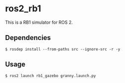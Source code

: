 # ros2_rb1

This is a RB1 simulator for ROS 2.

## Dependencies

```shell
$ rosdep install --from-paths src --ignore-src -r -y
```

## Usage

```shell
$ ros2 launch rb1_gazebo granny.launch.py
```
